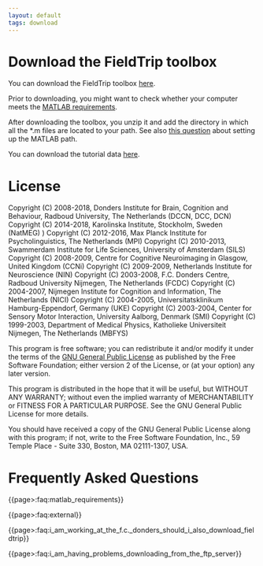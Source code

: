 ```yaml
---
layout: default
tags: download
---
```


# Download the FieldTrip toolbox

You can download the FieldTrip toolbox [here](http://www.fieldtriptoolbox.org/download.php).

Prior to downloading, you might want to check whether your computer meets the [MATLAB requirements](/faq/requirements).

After downloading the toolbox, you unzip it and add the directory in which all the *.m files are located to your path. See also [this question](/faq/should_i_add_fieldtrip_with_all_subdirectories_to_my_matlab_path) about setting up the MATLAB path.

You can download the tutorial data [here](ftp://ftp.fieldtriptoolbox.org/pub/fieldtrip/tutorial).

# License

Copyright (C) 2008-2018, Donders Institute for Brain, Cognition and Behaviour, Radboud University, The Netherlands (DCCN, DCC, DCN)
Copyright (C) 2014-2018, Karolinska Institute, Stockholm, Sweden (NatMEG) )
Copyright (C) 2012-2016, Max Planck Institute for Psycholinguistics, The Netherlands (MPI)
Copyright (C) 2010-2013, Swammerdam Institute for Life Sciences, University of Amsterdam (SILS)
Copyright (C) 2008-2009, Centre for Cognitive Neuroimaging in Glasgow, United Kingdom (CCNi)
Copyright (C) 2009-2009, Netherlands Institute for Neuroscience (NIN)
Copyright (C) 2003-2008, F.C. Donders Centre, Radboud University Nijmegen, The Netherlands (FCDC)
Copyright (C) 2004-2007, Nijmegen Institute for Cognition and Information, The Netherlands (NICI)
Copyright (C) 2004-2005, Universitatsklinikum Hamburg-Eppendorf, Germany (UKE)
Copyright (C) 2003-2004, Center for Sensory Motor Interaction, University Aalborg, Denmark (SMI)
Copyright (C) 1999-2003, Department of Medical Physics, Katholieke Universiteit Nijmegen, The Netherlands (MBFYS)

This program is free software; you can redistribute it and/or modify it under the terms of the [GNU General Public License](/copyrights) as published by the Free Software Foundation; either version 2 of the License, or (at your option) any later version.

This program is distributed in the hope that it will be useful, but WITHOUT ANY WARRANTY; without even the implied warranty of MERCHANTABILITY or FITNESS FOR A PARTICULAR PURPOSE. See the GNU General Public License for more details.

You should have received a copy of the GNU General Public License along with this program; if not, write to the Free Software Foundation, Inc., 59 Temple Place - Suite 330, Boston, MA 02111-1307, USA.

# Frequently Asked Questions

{{page>:faq:matlab_requirements}}

{{page>:faq:external}}

{{page>:faq:i_am_working_at_the_f.c._donders_should_i_also_download_fieldtrip}}

{{page>:faq:i_am_having_problems_downloading_from_the_ftp_server}}
